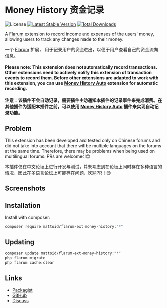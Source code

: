 # Money History 资金记录

![License](https://img.shields.io/github/license/Mattoids/flarum-ext-money-history) [![Latest Stable Version](https://img.shields.io/packagist/v/mattoid/flarum-ext-money-history.svg)](https://packagist.org/packages/mattoid/flarum-ext-money-history) [![Total Downloads](https://img.shields.io/packagist/dt/mattoid/flarum-ext-money-history.svg)](https://packagist.org/packages/mattoid/flarum-ext-money-history)

A [Flarum](http://flarum.org) extension to record income and expenses of the users' money, allowing users to track any changes made to their money.

一个 [Flarum](http://flarum.org) 扩展， 用于记录用户的资金进出，以便于用户查看自己的资金流向信息。

#### Please note: This extension does not automatically record transactions. Other extensions need to actively notify this extension of transaction events to record them. Before other extensions are adapted to work with this extension, you can use [Money History Auto](https://github.com/Mattoids/flarum-ext-money-history-auto) extension for automatic recording.

#### 注意：该插件不会自动记录，需要插件主动通知本插件的记录事件来完成消费。在其他插件为适配本插件之前，可以使用 [Money History Auto](https://github.com/Mattoids/flarum-ext-money-history-auto) 插件来实现自动记录功能。

## Problem
This extension has been developed and tested only on Chinese forums and did not take into account that there will be multiple languages on the forums at the same time. Therefore, there may be problems when being used on multilingual forums. PRs are welcomed!😊

本插件仅在中文论坛上进行开发与测试，并未考虑到在论坛上同时存在多种语言的情况，因此在多语言论坛上可能存在问题。欢迎PR！😊

## Screenshots

## Installation

Install with composer:

```sh
composer require mattoid/flarum-ext-money-history:"*"
```

## Updating

```sh
composer update mattoid/flarum-ext-money-history:"*"
php flarum migrate
php flarum cache:clear
```

## Links

- [Packagist](https://packagist.org/packages/mattoid/flarum-ext-money-history)
- [GitHub](https://github.com/mattoid/flarum-ext-money-history)
- [Discuss](https://discuss.flarum.org/d/PUT_DISCUSS_SLUG_HERE)
